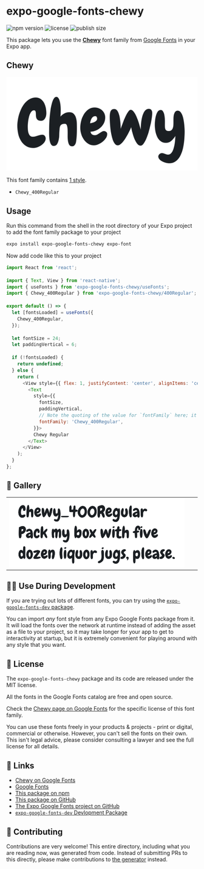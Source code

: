 # expo-google-fonts-chewy

![npm version](https://flat.badgen.net/npm/v/expo-google-fonts-chewy)
![license](https://flat.badgen.net/github/license/expo/google-fonts)
![publish size](https://flat.badgen.net/packagephobia/install/expo-google-fonts-chewy)

This package lets you use the [**Chewy**](https://fonts.google.com/specimen/Chewy) font family from [Google Fonts](https://fonts.google.com/) in your Expo app.

## Chewy

![Chewy](./font-family.png)

This font family contains [1 style](#-gallery).

- `Chewy_400Regular`

## Usage

Run this command from the shell in the root directory of your Expo project to add the font family package to your project
```sh
expo install expo-google-fonts-chewy expo-font
```

Now add code like this to your project
```js
import React from 'react';

import { Text, View } from 'react-native';
import { useFonts } from 'expo-google-fonts-chewy/useFonts';
import { Chewy_400Regular } from 'expo-google-fonts-chewy/400Regular';

export default () => {
  let [fontsLoaded] = useFonts({
    Chewy_400Regular,
  });

  let fontSize = 24;
  let paddingVertical = 6;

  if (!fontsLoaded) {
    return undefined;
  } else {
    return (
      <View style={{ flex: 1, justifyContent: 'center', alignItems: 'center' }}>
        <Text
          style={{
            fontSize,
            paddingVertical,
            // Note the quoting of the value for `fontFamily` here; it expects a string!
            fontFamily: 'Chewy_400Regular',
          }}>
          Chewy Regular
        </Text>
      </View>
    );
  }
};

```

## 🔡 Gallery


||||
|-|-|-|
|![Chewy_400Regular](.//400Regular/Chewy_400Regular.ttf.png)||||


## 👩‍💻 Use During Development

If you are trying out lots of different fonts, you can try using the [`expo-google-fonts-dev` package](https://github.com/freeboub/google-fonts/tree/master/font-packages/dev#readme).

You can import *any* font style from any Expo Google Fonts package from it. It will load the fonts
over the network at runtime instead of adding the asset as a file to your project, so it may take longer
for your app to get to interactivity at startup, but it is extremely convenient
for playing around with any style that you want.

## 📖 License

The `expo-google-fonts-chewy` package and its code are released under the MIT license.

All the fonts in the Google Fonts catalog are free and open source.

Check the [Chewy page on Google Fonts](https://fonts.google.com/specimen/Chewy) for the specific license of this font family.

You can use these fonts freely in your products & projects - print or digital, commercial or otherwise. However, you can't sell the fonts on their own. This isn't legal advice, please consider consulting a lawyer and see the full license for all details.

## 🔗 Links

- [Chewy on Google Fonts](https://fonts.google.com/specimen/Chewy)
- [Google Fonts](https://fonts.google.com/)
- [This package on npm](https://www.npmjs.com/package/expo-google-fonts-chewy)
- [This package on GitHub](https://github.com/freeboub/google-fonts/tree/master/font-packages/chewy)
- [The Expo Google Fonts project on GitHub](https://github.com/freeboub/google-fonts)
- [`expo-google-fonts-dev` Devlopment Package](https://github.com/freeboub/google-fonts/tree/master/font-packages/dev)

## 🤝 Contributing

Contributions are very welcome! This entire directory, including what you are reading now, was generated from code. Instead of submitting PRs to this directly, please make contributions to [the generator](https://github.com/freeboub/google-fonts/tree/master/packages/generator) instead.
